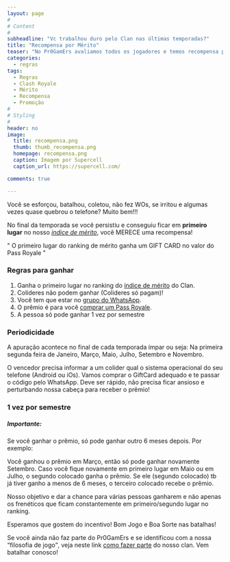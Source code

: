 ```yaml
---
layout: page
#
# Content
#
subheadline: "Vc trabalhou duro pelo Clan nas últimas temporadas?"
title: "Recompensa por Mérito"
teaser: "No Pr0GamErs avaliamos todos os jogadores e temos recompensa para quem ajuda o clan a crescer."
categories:
  - regras
tags:
  - Regras
  - Clash Royale
  - Mérito
  - Recompensa
  - Promoção
#
# Styling
#
header: no
image:
  title: recompensa.png
  thumb: thumb_recompensa.png
  homepage: recompensa.png
  caption: Imagem por Supercell
  caption_url: https://supercell.com/

comments: true

---
```


<p> Você se esforçou, batalhou, coletou, não fez WOs, se irritou e algumas vezes quase quebrou o telefone? Muito bem!!!</p>
<p> No final da temporada se você persistiu e conseguiu ficar em <strong>primeiro lugar</strong> no nosso <a href="{{ site.url }}{{ site.baseurl }}/regras/indice_de_merito" target="_blank"><em>indice de mérito</em></a>, você MERECE uma recompensa!</p>

<span class="teaser">" O primeiro lugar do ranking de mérito ganha um GIFT CARD no valor do Pass Royale "</span>


### Regras para ganhar

<ol>
<li>Ganha o primeiro lugar no ranking do <a href="{{ site.url }}{{ site.baseurl }}/regras/indice_de_merito" target="_blank">índice de mérito</a> do Clan.</li>
<li>Colíderes não podem ganhar (Colideres só pagam)!</li>
<li>Você tem que estar no <a href="{{ site.url }}{{ site.baseurl }}/regras/grupo_no_whatsapp" target="_blank">grupo do WhatsApp</a>.</li>
<li>O prêmio é para você <u>comprar um Pass Royale</u>.</li>
<li>A pessoa só pode ganhar 1 vez por semestre</li>
</ol>

### Periodicidade

<p> A apuração acontece no final de cada temporada ímpar ou seja: Na primeira segunda feira de Janeiro, Março, Maio, Julho, Setembro e Novembro.</p>

<p>O vencedor precisa informar a um colider qual o sistema operacional do seu telefone (Android ou iOs). Vamos comprar o GiftCard adequado e te passar o código pelo WhatsApp. Deve ser rápido, não precisa ficar ansioso e perturbando nossa cabeça para receber o prêmio!</p>

### 1 vez por semestre

##### Importante:
<p>Se você ganhar o prêmio, só pode ganhar outro 6 meses depois. Por exemplo:</p>
<p>Você ganhou o prêmio em Março, então só pode ganhar novamente Setembro. Caso você fique novamente em primeiro lugar em Maio ou em Julho, o segundo colocado ganha o prêmio. Se ele (segundo colocado) tb já tiver ganho a menos de 6 meses, o terceiro colocado recebe o prêmio.</p>

<p>Nosso objetivo e dar a chance para várias pessoas ganharem e não apenas os frenéticos que ficam constantemente em primeiro/segundo lugar no ranking.</p>

<p>Esperamos que gostem do incentivo! Bom Jogo e Boa Sorte nas batalhas!</p>

Se você ainda não faz parte do Pr0GamErs e se identificou com a nossa <q>filosofia de jogo</q>, veja neste link <a href="{{ site.url }}{{ site.baseurl }}/regras/faca_parte_do_pr0gamers" target="_blank">como fazer parte</a> do nosso clan. Vem batalhar conosco!


